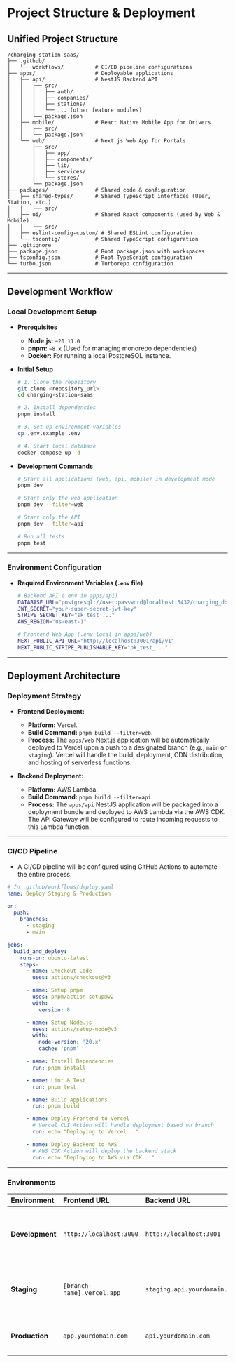 # Project Structure & Deployment

## Unified Project Structure

```
/charging-station-saas/
├── .github/
│   └── workflows/          # CI/CD pipeline configurations
├── apps/                   # Deployable applications
│   ├── api/                # NestJS Backend API
│   │   ├── src/
│   │   │   ├── auth/
│   │   │   ├── companies/
│   │   │   ├── stations/
│   │   │   └── ... (other feature modules)
│   │   └── package.json
│   ├── mobile/             # React Native Mobile App for Drivers
│   │   ├── src/
│   │   └── package.json
│   └── web/                # Next.js Web App for Portals
│       ├── src/
│       │   ├── app/
│       │   ├── components/
│       │   ├── lib/
│       │   ├── services/
│       │   └── stores/
│       └── package.json
├── packages/               # Shared code & configuration
│   ├── shared-types/       # Shared TypeScript interfaces (User, Station, etc.)
│   │   └── src/
│   ├── ui/                 # Shared React components (used by Web & Mobile)
│   │   └── src/
│   ├── eslint-config-custom/ # Shared ESLint configuration
│   └── tsconfig/           # Shared TypeScript configuration
├── .gitignore
├── package.json            # Root package.json with workspaces
├── tsconfig.json           # Root TypeScript configuration
└── turbo.json              # Turborepo configuration
```

---

## Development Workflow

### Local Development Setup

  * **Prerequisites**

      * **Node.js:** `~20.11.0`
      * **pnpm:** `~8.x` (Used for managing monorepo dependencies)
      * **Docker:** For running a local PostgreSQL instance.

  * **Initial Setup**

    ```bash
    # 1. Clone the repository
    git clone <repository_url>
    cd charging-station-saas

    # 2. Install dependencies
    pnpm install

    # 3. Set up environment variables
    cp .env.example .env

    # 4. Start local database
    docker-compose up -d
    ```

  * **Development Commands**

    ```bash
    # Start all applications (web, api, mobile) in development mode
    pnpm dev

    # Start only the web application
    pnpm dev --filter=web

    # Start only the API
    pnpm dev --filter=api

    # Run all tests
    pnpm test
    ```

---

### Environment Configuration

  * **Required Environment Variables (`.env` file)**
    ```bash
    # Backend API (.env in apps/api)
    DATABASE_URL="postgresql://user:password@localhost:5432/charging_db"
    JWT_SECRET="your-super-secret-jwt-key"
    STRIPE_SECRET_KEY="sk_test_..."
    AWS_REGION="us-east-1"

    # Frontend Web App (.env.local in apps/web)
    NEXT_PUBLIC_API_URL="http://localhost:3001/api/v1"
    NEXT_PUBLIC_STRIPE_PUBLISHABLE_KEY="pk_test_..."
    ```

---

## Deployment Architecture

### Deployment Strategy

  * **Frontend Deployment:**

      * **Platform:** Vercel.
      * **Build Command:** `pnpm build --filter=web`.
      * **Process:** The `apps/web` Next.js application will be automatically deployed to Vercel upon a push to a designated branch (e.g., `main` or `staging`). Vercel will handle the build, deployment, CDN distribution, and hosting of serverless functions.

  * **Backend Deployment:**

      * **Platform:** AWS Lambda.
      * **Build Command:** `pnpm build --filter=api`.
      * **Process:** The `apps/api` NestJS application will be packaged into a deployment bundle and deployed to AWS Lambda via the AWS CDK. The API Gateway will be configured to route incoming requests to this Lambda function.

---

### CI/CD Pipeline

  * A CI/CD pipeline will be configured using GitHub Actions to automate the entire process.

<!-- end list -->

```yaml
# In .github/workflows/deploy.yaml
name: Deploy Staging & Production

on:
  push:
    branches:
      - staging
      - main

jobs:
  build_and_deploy:
    runs-on: ubuntu-latest
    steps:
      - name: Checkout Code
        uses: actions/checkout@v3

      - name: Setup pnpm
        uses: pnpm/action-setup@v2
        with:
          version: 8

      - name: Setup Node.js
        uses: actions/setup-node@v3
        with:
          node-version: '20.x'
          cache: 'pnpm'

      - name: Install Dependencies
        run: pnpm install

      - name: Lint & Test
        run: pnpm test

      - name: Build Applications
        run: pnpm build

      - name: Deploy Frontend to Vercel
        # Vercel CLI Action will handle deployment based on branch
        run: echo "Deploying to Vercel..."

      - name: Deploy Backend to AWS
        # AWS CDK Action will deploy the backend stack
        run: echo "Deploying to AWS via CDK..."
```

---

### Environments

| Environment | Frontend URL | Backend URL | Purpose |
| :--- | :--- | :--- | :--- |
| **Development** | `http://localhost:3000` | `http://localhost:3001` | Local development and testing on developer machines. |
| **Staging** | `[branch-name].vercel.app` | `staging.api.yourdomain.com` | Pre-production environment for E2E testing and QA. |
| **Production** | `app.yourdomain.com` | `api.yourdomain.com` | Live environment for real users. |